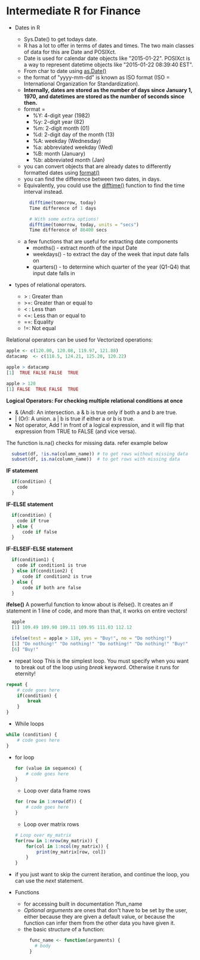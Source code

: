 # Intermediate R for Finance

- Dates in R
  - Sys.Date() to get todays date.
  - R has a lot to offer in terms of dates and times. The two main classes of data for this are Date and POSIXct.
  - Date is used for calendar date objects like "2015-01-22". POSIXct is a way to represent datetime objects like "2015-01-22         08:39:40 EST".
  - From char to date using [as.Date()](https://www.rdocumentation.org/packages/base/versions/3.3.2/topics/as.Date)
  - the format of "yyyy-mm-dd" is known as ISO format (ISO = International Organization for Standardization).
  - **Internally, dates are stored as the number of days since January 1, 1970, and datetimes are stored as the number of seconds     since then.**
  - format =
    - %Y: 4-digit year (1982)
    - %y: 2-digit year (82)
    - %m: 2-digit month (01)
    - %d: 2-digit day of the month (13)
    - %A: weekday (Wednesday)
    - %a: abbreviated weekday (Wed)
    - %B: month (January)
    - %b: abbreviated month (Jan)
  - you can convert objects that are already dates to differently formatted dates using [format()](https://www.rdocumentation.org/packages/base/versions/3.3.2/topics/format)
  - you can find the difference between two dates, in days.
  - Equivalently, you could use the [difftime()](https://www.rdocumentation.org/packages/base/versions/3.3.2/topics/difftime)         function to find the time interval instead.
    ```R
      difftime(tomorrow, today)
      Time difference of 1 days

      # With some extra options!
      difftime(tomorrow, today, units = "secs")
      Time difference of 86400 secs
    ```
  - a few functions that are useful for extracting date components
    - months() - extract month of the input Date
    - weekdays() - to extract the day of the week that input date falls on
    - quarters() - to determine which quarter of the year (Q1-Q4) that input date falls in

- types of relational operators.
  - \> : Greater than
  - \>=: Greater than or equal to
  - < : Less than
  - <=: Less than or equal to
  - ==: Equality
  - !=: Not equal

Relational operators can be used for  Vectorized operations:
```R
apple <- c(120.00, 120.08, 119.97, 121.88)
datacamp  <- c(118.5, 124.21, 125.20, 120.22)

apple > datacamp
[1]  TRUE FALSE FALSE  TRUE

apple > 120
[1] FALSE  TRUE FALSE  TRUE
```
**Logical Operators: For checking multiple relational conditions at once** 
- & (And): An intersection. a & b is true only if both a and b are true.
- | (Or): A union. a | b is true if either a or b is true.
- Not operator, Add ! in front of a logical expression, and it will flip that expression from TRUE to FALSE (and vice versa).

The function is.na() checks for missing data. refer example below
```R
  subset(df, !is.na(column_name)) # to get rows without missing data
  subset(df, is.na(column_name))  # to get rows with missing data
```

**IF statement**
```R
  if(condition) {
    code
  }
```

**IF-ELSE statement**
```R
  if(condition) {
    code if true
  } else {
      code if false 
  }
```

**IF-ELSEIF-ELSE statement**
```R
  if(condition1) {
    code if condition1 is true
  } else if(condition2) {
      code if condition2 is true
  } else {
      code if both are false
  }
```

**ifelse()**
A powerful function to know about is ifelse(). It creates an if statement in 1 line of code, and more than that, it works on entire vectors!

```R
  apple
  [1] 109.49 109.90 109.11 109.95 111.03 112.12

  ifelse(test = apple > 110, yes = "Buy!", no = "Do nothing!")
  [1] "Do nothing!" "Do nothing!" "Do nothing!" "Do nothing!" "Buy!"       
  [6] "Buy!"
```

- repeat loop
This is the simplest loop. You must specify when you want to break out of the loop using *break* keyword. Otherwise it runs for eternity!

```R
repeat {
    # code goes here
    if(condition) {
        break
    }
}
```

- While loops
```R
while (condition) {
    # code goes here
}
```

- for loop
  ```R
  for (value in sequence) {
      # code goes here
  }
  ```
  - Loop over data frame rows
  ```R
  for (row in 1:nrow(df)) {
      # code goes here
  }
  ```
  - Loop over matrix rows
  ```R
  # Loop over my_matrix
  for(row in 1:nrow(my_matrix)) {
      for(col in 1:ncol(my_matrix)) {
          print(my_matrix[row, col])
      }
  }
  ```
- if you just want to skip the current iteration, and continue the loop, you can use the *next* statement.

- Functions
  - for accessing built in documentation ?fun_name
  - *Optional arguments* are ones that don't have to be set by the user, either because they are given a default value, or because    the function can infer them from the other data you have given it. 
  - the basic structure of a function:
    ```R
      func_name <- function(arguments) {
        # body
      }
    ```